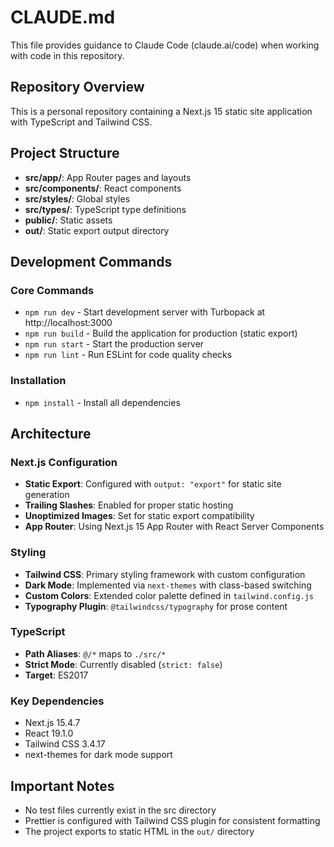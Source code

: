 # CLAUDE.md

This file provides guidance to Claude Code (claude.ai/code) when working with code in this repository.

## Repository Overview

This is a personal repository containing a Next.js 15 static site application with TypeScript and Tailwind CSS.

## Project Structure

- **src/app/**: App Router pages and layouts
- **src/components/**: React components
- **src/styles/**: Global styles
- **src/types/**: TypeScript type definitions
- **public/**: Static assets
- **out/**: Static export output directory

## Development Commands

### Core Commands
- `npm run dev` - Start development server with Turbopack at http://localhost:3000
- `npm run build` - Build the application for production (static export)
- `npm run start` - Start the production server
- `npm run lint` - Run ESLint for code quality checks

### Installation
- `npm install` - Install all dependencies

## Architecture

### Next.js Configuration
- **Static Export**: Configured with `output: "export"` for static site generation
- **Trailing Slashes**: Enabled for proper static hosting
- **Unoptimized Images**: Set for static export compatibility
- **App Router**: Using Next.js 15 App Router with React Server Components

### Styling
- **Tailwind CSS**: Primary styling framework with custom configuration
- **Dark Mode**: Implemented via `next-themes` with class-based switching
- **Custom Colors**: Extended color palette defined in `tailwind.config.js`
- **Typography Plugin**: `@tailwindcss/typography` for prose content

### TypeScript
- **Path Aliases**: `@/*` maps to `./src/*`
- **Strict Mode**: Currently disabled (`strict: false`)
- **Target**: ES2017

### Key Dependencies
- Next.js 15.4.7
- React 19.1.0
- Tailwind CSS 3.4.17
- next-themes for dark mode support

## Important Notes
- No test files currently exist in the src directory
- Prettier is configured with Tailwind CSS plugin for consistent formatting
- The project exports to static HTML in the `out/` directory